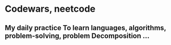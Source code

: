 # Codewars, neetcode
## My daily practice To learn languages, algorithms, problem-solving, problem Decomposition ...